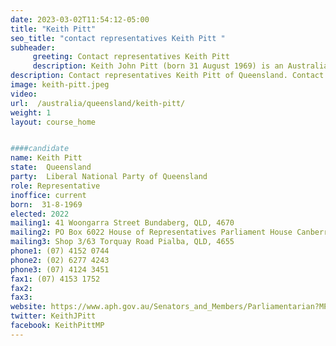 ```yaml
---
date: 2023-03-02T11:54:12-05:00
title: "Keith Pitt"
seo_title: "contact representatives Keith Pitt "
subheader:
     greeting: Contact representatives Keith Pitt
     description: Keith John Pitt (born 31 August 1969) is an Australian politician. He is a member of the National Party and has represented the Division of Hinkler in Queensland since the 2013 federal election. He was a member of cabinet in the Morrison Government as Minister for Resources and Water and also served as an assistant minister in the Turnbull Government. He was an electrical engineer and businessman before entering politics.
description: Contact representatives Keith Pitt of Queensland. Contact information for Keith Pitt includes email address, phone number, and mailing address.
image: keith-pitt.jpeg
video:
url:  /australia/queensland/keith-pitt/
weight: 1
layout: course_home


####candidate
name: Keith Pitt
state:	Queensland
party:	Liberal National Party of Queensland
role: Representative
inoffice: current
born:  31-8-1969
elected: 2022
mailing1: 41 Woongarra Street Bundaberg, QLD, 4670
mailing2: PO Box 6022 House of Representatives Parliament House Canberra ACT 2600
mailing3: Shop 3/63 Torquay Road Pialba, QLD, 4655
phone1:	(07) 4152 0744
phone2: (02) 6277 4243
phone3: (07) 4124 3451
fax1: (07) 4153 1752
fax2:
fax3:
website: https://www.aph.gov.au/Senators_and_Members/Parliamentarian?MPID=148150
twitter: KeithJPitt
facebook: KeithPittMP
---
```


